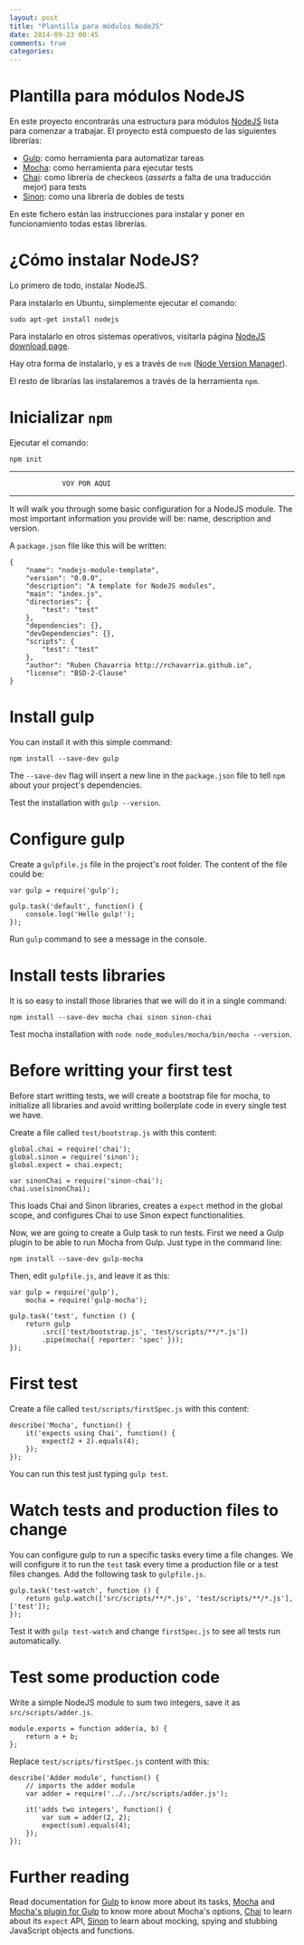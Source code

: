 ```yaml
---
layout: post
title: "Plantilla para módulos NodeJS"
date: 2014-09-23 00:45
comments: true
categories: 
---
```


# Plantilla para módulos NodeJS

En este proyecto encontrarás una estructura para módulos [NodeJS] lista
para comenzar a trabajar. El proyecto está compuesto de las siguientes
librerías:
- [Gulp]: como herramienta para automatizar tareas
- [Mocha]: como herramienta para ejecutar tests
- [Chai]: como librería de checkeos (*asserts* a falta de una traducción mejor)
para tests
- [Sinon]: como una librería de dobles de tests

En este fichero están las instrucciones para instalar y poner en funcionamiento
todas estas librerías.

# ¿Cómo instalar NodeJS?

Lo primero de todo, instalar NodeJS. 

Para instalarlo en Ubuntu, simplemente ejecutar el comando:

    sudo apt-get install nodejs

Para instalarlo en otros sistemas operativos, visitarla página
[NodeJS download page].

Hay otra forma de instalarlo, y es a través de `nvm` ([Node Version Manager]).

El resto de librarías las instalaremos a través de la herramienta `npm`.

# Inicializar `npm`

Ejecutar el comando:

    npm init

--------------------------------------------------------------------------------
                 VOY POR AQUI
--------------------------------------------------------------------------------

It will walk you through some basic configuration for a NodeJS module. The
most important information you provide will be: name, description and version.

A `package.json` file like this will be written:

    {
        "name": "nodejs-module-template",
        "version": "0.0.0",
        "description": "A template for NodeJS modules",
        "main": "index.js",
        "directories": {
            "test": "test"
        },
        "dependencies": {},
        "devDependencies": {},
        "scripts": {
            "test": "test"
        },
        "author": "Ruben Chavarria http://rchavarria.github.io",
        "license": "BSD-2-Clause"
    }


# Install gulp

You can install it with this simple command:

    npm install --save-dev gulp

The `--save-dev` flag will insert a new line in the `package.json` file to
tell `npm` about your project's dependencies.

Test the installation with `gulp --version`.

# Configure gulp

Create a `gulpfile.js` file in the project's root folder. The content of the
file could be:

    var gulp = require('gulp');

    gulp.task('default', function() {
        console.log('Hello gulp!');
    });

Run `gulp` command to see a message in the console.

# Install tests libraries

It is so easy to install those libraries that we will do it in a single command:

    npm install --save-dev mocha chai sinon sinon-chai

Test mocha installation with `node node_modules/mocha/bin/mocha --version`.

# Before writting your first test

Before start writting tests, we will create a bootstrap file for mocha, to
initialize all libraries and avoid writting boilerplate code in every single
test we have.

Create a file called `test/bootstrap.js` with this content:

    global.chai = require('chai');
    global.sinon = require('sinon');
    global.expect = chai.expect;

    var sinonChai = require('sinon-chai');
    chai.use(sinonChai);

This loads Chai and Sinon libraries, creates a `expect` method in the global
scope, and configures Chai to use Sinon expect functionalities.

Now, we are going to create a Gulp task to run tests. First we need a Gulp
plugin to be able to run Mocha from Gulp. Just type in the command line:

    npm install --save-dev gulp-mocha

Then, edit `gulpfile.js`, and leave it as this:

    var gulp = require('gulp'),
        mocha = require('gulp-mocha');

    gulp.task('test', function () {
        return gulp
            .src(['test/bootstrap.js', 'test/scripts/**/*.js'])
            .pipe(mocha({ reporter: 'spec' }));
    });

# First test

Create a file called `test/scripts/firstSpec.js` with this content:

    describe('Mocha', function() {
        it('expects using Chai', function() {
            expect(2 + 2).equals(4);
        });
    });

You can run this test just typing `gulp test`.

# Watch tests and production files to change

You can configure gulp to run a specific tasks every time a file changes.
We will configure it to run the `test` task every time a production file or a
test files changes. Add the following task to `gulpfile.js`.

    gulp.task('test-watch', function () {
        return gulp.watch(['src/scripts/**/*.js', 'test/scripts/**/*.js'], ['test']);
    });

Test it with `gulp test-watch` and change `firstSpec.js` to see all tests run
automatically.

# Test some production code

Write a simple NodeJS module to sum two integers, save it as `src/scripts/adder.js`.

    module.exports = function adder(a, b) {
        return a + b;
    };

Replace `test/scripts/firstSpec.js` content with this:

    describe('Adder module', function() {
        // imports the adder module
        var adder = require('../../src/scripts/adder.js');

        it('adds two integers', function() {
            var sum = adder(2, 2);
            expect(sum).equals(4);
        });
    });

# Further reading

Read documentation for [Gulp] to know more about its tasks, [Mocha] and
[Mocha's plugin for Gulp] to know more about Mocha's options, [Chai] to 
learn about its `expect` API, [Sinon] to learn about mocking, spying and
stubbing JavaScript objects and functions.

[NodeJS]: http://nodejs.org
[Gulp]: http://gulpjs.com
[Mocha]: https://github.com/visionmedia/mocha
[Mocha's plugin for Gulp]: https://github.com/sindresorhus/gulp-mocha
[Chai]: http://chaijs.com
[Sinon]: http://cjohansen.no/sinon
[NodeJS download page]: http://nodejs.org/download
[Node Version Manager]: http://carlosazaustre.es/blog/como-instalar-node-js-en-ubuntu
